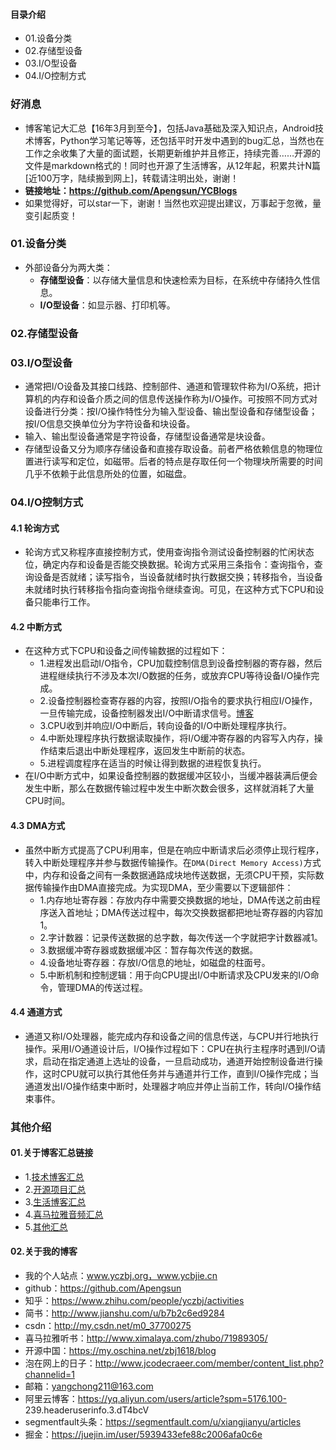 #### 目录介绍
- 01.设备分类
- 02.存储型设备
- 03.I/O型设备
- 04.I/O控制方式



### 好消息
- 博客笔记大汇总【16年3月到至今】，包括Java基础及深入知识点，Android技术博客，Python学习笔记等等，还包括平时开发中遇到的bug汇总，当然也在工作之余收集了大量的面试题，长期更新维护并且修正，持续完善……开源的文件是markdown格式的！同时也开源了生活博客，从12年起，积累共计N篇[近100万字，陆续搬到网上]，转载请注明出处，谢谢！
- **链接地址：https://github.com/Apengsun/YCBlogs**
- 如果觉得好，可以star一下，谢谢！当然也欢迎提出建议，万事起于忽微，量变引起质变！





### 01.设备分类
- 外部设备分为两大类：
    - **存储型设备**：以存储大量信息和快速检索为目标，在系统中存储持久性信息。
    - **I/O型设备**：如显示器、打印机等。



### 02.存储型设备



### 03.I/O型设备
- 通常把I/O设备及其接口线路、控制部件、通道和管理软件称为I/O系统，把计算机的内存和设备介质之间的信息传送操作称为I/O操作。可按照不同方式对设备进行分类：按I/O操作特性分为输入型设备、输出型设备和存储型设备；按I/O信息交换单位分为字符设备和块设备。
- 输入、输出型设备通常是字符设备，存储型设备通常是块设备。
- 存储型设备又分为顺序存储设备和直接存取设备。前者严格依赖信息的物理位置进行读写和定位，如磁带。后者的特点是存取任何一个物理块所需要的时间几乎不依赖于此信息所处的位置，如磁盘。



### 04.I/O控制方式
#### 4.1 轮询方式
- 轮询方式又称程序直接控制方式，使用查询指令测试设备控制器的忙闲状态位，确定内存和设备是否能交换数据。轮询方式采用三条指令：查询指令，查询设备是否就绪；读写指令，当设备就绪时执行数据交换；转移指令，当设备未就绪时执行转移指令指向查询指令继续查询。可见，在这种方式下CPU和设备只能串行工作。



#### 4.2 中断方式
- 在这种方式下CPU和设备之间传输数据的过程如下：
    - 1.进程发出启动I/O指令，CPU加载控制信息到设备控制器的寄存器，然后进程继续执行不涉及本次I/O数据的任务，或放弃CPU等待设备I/O操作完成。
    - 2.设备控制器检查寄存器的内容，按照I/O指令的要求执行相应I/O操作，一旦传输完成，设备控制器发出I/O中断请求信号。[博客](https://github.com/Apengsun/YCBlogs)
    - 3.CPU收到并响应I/O中断后，转向设备的I/O中断处理程序执行。
    - 4.中断处理程序执行数据读取操作，将I/O缓冲寄存器的内容写入内存，操作结束后退出中断处理程序，返回发生中断前的状态。
    - 5.进程调度程序在适当的时候让得到数据的进程恢复执行。
- 在I/O中断方式中，如果设备控制器的数据缓冲区较小，当缓冲器装满后便会发生中断，那么在数据传输过程中发生中断次数会很多，这样就消耗了大量CPU时间。



#### 4.3 DMA方式
- 虽然中断方式提高了CPU利用率，但是在响应中断请求后必须停止现行程序，转入中断处理程序并参与数据传输操作。在`DMA(Direct Memory Access)`方式中，内存和设备之间有一条数据通路成块地传送数据，无须CPU干预，实际数据传输操作由DMA直接完成。为实现DMA，至少需要以下逻辑部件：
    - 1.内存地址寄存器：存放内存中需要交换数据的地址，DMA传送之前由程序送入首地址；DMA传送过程中，每次交换数据都把地址寄存器的内容加1。
    - 2.字计数器：记录传送数据的总字数，每次传送一个字就把字计数器减1。
    - 3.数据缓冲寄存器或数据缓冲区：暂存每次传送的数据。
    - 4.设备地址寄存器：存放I/O信息的地址，如磁盘的柱面号。
    - 5.中断机制和控制逻辑：用于向CPU提出I/O中断请求及CPU发来的I/O命令，管理DMA的传送过程。




#### 4.4 通道方式
- 通道又称I/O处理器，能完成内存和设备之间的信息传送，与CPU并行地执行操作。采用I/O通道设计后，I/O操作过程如下：CPU在执行主程序时遇到I/O请求，启动在指定通道上选址的设备，一旦启动成功，通道开始控制设备进行操作，这时CPU就可以执行其他任务并与通道并行工作，直到I/O操作完成；当通道发出I/O操作结束中断时，处理器才响应并停止当前工作，转向I/O操作结束事件。




### 其他介绍
#### 01.关于博客汇总链接
- 1.[技术博客汇总](https://www.jianshu.com/p/614cb839182c)
- 2.[开源项目汇总](https://blog.csdn.net/m0_37700275/article/details/80863574)
- 3.[生活博客汇总](https://blog.csdn.net/m0_37700275/article/details/79832978)
- 4.[喜马拉雅音频汇总](https://www.jianshu.com/p/f665de16d1eb)
- 5.[其他汇总](https://www.jianshu.com/p/53017c3fc75d)



#### 02.关于我的博客
- 我的个人站点：www.yczbj.org，www.ycbjie.cn
- github：https://github.com/Apengsun
- 知乎：https://www.zhihu.com/people/yczbj/activities
- 简书：http://www.jianshu.com/u/b7b2c6ed9284
- csdn：http://my.csdn.net/m0_37700275
- 喜马拉雅听书：http://www.ximalaya.com/zhubo/71989305/
- 开源中国：https://my.oschina.net/zbj1618/blog
- 泡在网上的日子：http://www.jcodecraeer.com/member/content_list.php?channelid=1
- 邮箱：yangchong211@163.com
- 阿里云博客：https://yq.aliyun.com/users/article?spm=5176.100- 239.headeruserinfo.3.dT4bcV
- segmentfault头条：https://segmentfault.com/u/xiangjianyu/articles
- 掘金：https://juejin.im/user/5939433efe88c2006afa0c6e



